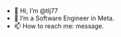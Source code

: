 - 👋 Hi, I’m @tlj77
- 👀 I’m a Software Engineer in Meta.
- 📫 How to reach me: message.

<!---
tlj77/tlj77 is a ✨ special ✨ repository because its `README.md` (this file) appears on your GitHub profile.
You can click the Preview link to take a look at your changes.
--->
